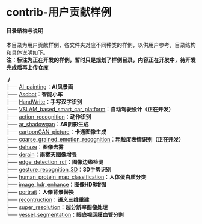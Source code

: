 # contrib-用户贡献样例

#### 目录结构与说明

本目录为用户贡献样例，各文件夹对应不同种类的样例，以供用户参考，目录结构和具体说明如下。    
**注：标注为正在开发的样例，暂时只是规划了样例目录，内容正在开发中，待开发完成后再上传仓库**

**./**   
├── [AI_painting](./AI_painting)：**AI风景画**   
├── [Ascbot](./Ascbot)：**智能小车**   
├── [HandWrite](./HandWrite)：**手写汉字识别**   
├── [VSLAM_based_smart_car_platform](./VSLAM_based_smart_car_platform)：**自动驾驶设计（正在开发）**   
├── [action_recognition](./action_recognition)：**动作识别**   
├── [ar_shadowgan](./ar_shadowgan)：**AR阴影生成**   
├── [cartoonGAN_picture](./cartoonGAN_picture)：**卡通图像生成**   
├── [coarse_grained_emotion_recognition](./coarse_grained_emotion_recognition)：**粗粒度表情识别（正在开发）**   
├── [dehaze](./dehaze)：**图像去雾**    
├── [derain](./derain)：**雨雾天图像增强**    
├── [edge_detection_rcf](./edge_detection_rcf)：**图像边缘检测**    
├── [gesture_recognition_3D](./gesture_recognition_3D)：**3D手势识别**    
├── [human_protein_map_classification](./human_protein_map_classification)：**人体蛋白质分类**    
├── [image_hdr_enhance](./image_hdr_enhance)：**图像HDR增强**    
├── [portrait](./portrait)：**人像背景替换**    
├── [recontruction](./recontruction)：**语义三维重建**    
├── [super_resolution](./super_resolution)：**超分辨率图像处理**    
└── [vessel_segmentation](./vessel_segmentation)：**眼底视网膜血管分割**     


